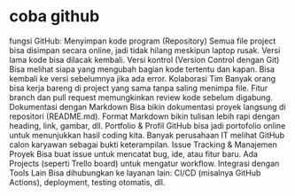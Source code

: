 # coba github
fungsi GitHub:
Menyimpan kode program (Repository)
Semua file project bisa disimpan secara online, jadi tidak hilang meskipun laptop rusak.
Versi lama kode bisa dilacak kembali.
Versi kontrol (Version Control dengan Git)
Bisa melihat siapa yang mengubah bagian kode tertentu dan kapan.
Bisa kembali ke versi sebelumnya jika ada error.
Kolaborasi Tim
Banyak orang bisa kerja bareng di project yang sama tanpa saling menimpa file.
Fitur branch dan pull request memungkinkan review kode sebelum digabung.
Dokumentasi dengan Markdown
Bisa bikin dokumentasi proyek langsung di repositori (README.md).
Format Markdown bikin tulisan lebih rapi dengan heading, link, gambar, dll.
Portfolio & Profil
GitHub bisa jadi portofolio online untuk menunjukkan hasil coding kita.
Banyak perusahaan IT melihat GitHub calon karyawan sebagai bukti keterampilan.
Issue Tracking & Manajemen Proyek
Bisa buat issue untuk mencatat bug, ide, atau fitur baru.
Ada Projects (seperti Trello board) untuk mengatur workflow.
Integrasi dengan Tools Lain
Bisa dihubungkan ke layanan lain: CI/CD (misalnya GitHub Actions), deployment, testing otomatis, dll.
